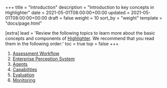 +++
title = "Introduction"
description = "Introduction to key concepts in Highlighter"
date = 2021-05-01T08:00:00+00:00
updated = 2021-05-01T08:00:00+00:00
draft = false
weight = 10
sort_by = "weight"
template = "docs/page.html"

[extra]
lead = 'Review the following topics to learn more about the basic concepts and components of <a href="https://highlighter.ai">Highlighter</a>. We recommend that you read them in the following order:'
toc = true
top = false
+++

1. [Assessment Workflow](../assessment-workflow/)
2. [Enterprise Perception System](../enterprise-perception-system/)
3. [Agents](../agents/)
4. [Capabilities](../capabilities/)
5. [Evaluation](../evaluation/)
6. [Monitoring](../monitoring/)
